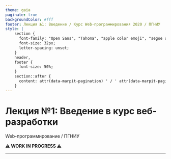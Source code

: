 ```yaml
---
theme: gaia
paginate: true
backgroundColor: #fff
footer: Лекция №1: Введение / Курс Web-программирования 2020 / ПГНИУ
style: |
    section {
      font-family: "Open Sans", "Tahoma", "apple color emoji", "segoe ui emoji", "segoe ui symbol", "noto color emoji";
      font-size: 32px;
      letter-spacing: unset;
    }
    header,
    footer {
      font-size: 50%;
    } 
    section::after {
      content: attr(data-marpit-pagination) ' / ' attr(data-marpit-pagination-total);
    }
---
```


<!-- ![bg left:40% 80%](https://marp.app/assets/marp.svg) -->
<!-- _class: lead -->

# **Лекция №1: Введение в курс веб-разработки**

Web-программирование / ПГНИУ

**⚠ WORK IN PROGRESS ⚠**

---
